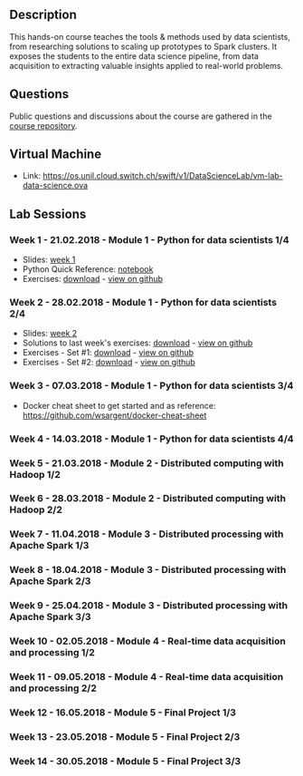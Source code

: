 ## Description

This hands-on course teaches the tools & methods used by data scientists, from researching solutions to scaling up prototypes to Spark clusters. It exposes the students to the entire data science pipeline, from data acquisition to extracting valuable insights applied to real-world problems.

## Questions

Public questions and discussions about the course are gathered in the [course repository](https://github.com/dslab2018/dslab2018.github.io/issues?utf8=✓&q=is%3Aissue).

## Virtual Machine
- Link: <https://os.unil.cloud.switch.ch/swift/v1/DataScienceLab/vm-lab-data-science.ova>

## Lab Sessions

### Week 1 - 21.02.2018 - Module 1 - Python for data scientists 1/4
- Slides: [week 1](/slides/DSLab_week1.pptx)
- Python Quick Reference: [notebook](http://nbviewer.jupyter.org/github/justmarkham/python-reference/blob/master/reference.ipynb)
- Exercises: [download](/notebooks/DSLab_week1_CCPython.ipynb) - [view on github](https://github.com/dslab2018/dslab2018.github.io/blob/master/notebooks/DSLab_week1_CCPython.ipynb)

### Week 2 - 28.02.2018 - Module 1 - Python for data scientists 2/4
- Slides: [week 2](/slides/DSLab_week2.pptx)
- Solutions to last week's exercises: [download](/notebooks/DSLab_week1_CCPython-Solution.ipynb) - [view on github](https://github.com/dslab2018/dslab2018.github.io/blob/master/notebooks/DSLab_week1_CCPython-Solution.ipynb)
- Exercises - Set #1: [download](/notebooks/DSLab_week2_PythonDSLibs-NumPy_Matplotlib.ipynb) - [view on github](https://github.com/dslab2018/dslab2018.github.io/blob/master/notebooks/DSLab_week2_PythonDSLibs-NumPy_Matplotlib.ipynb)
- Exercises - Set #2: [download](/notebooks/DSLab_week2_PythonDSLibs-Pandas_sklearn.ipynb) - [view on github](https://github.com/dslab2018/dslab2018.github.io/blob/master/notebooks/DSLab_week2_PythonDSLibs-Pandas_sklearn.ipynb)

### Week 3 - 07.03.2018 - Module 1 - Python for data scientists 3/4

- Docker cheat sheet to get started and as reference: <https://github.com/wsargent/docker-cheat-sheet>

### Week 4 - 14.03.2018 - Module 1 - Python for data scientists 4/4

### Week 5 - 21.03.2018 - Module 2 - Distributed computing with Hadoop 1/2

### Week 6 - 28.03.2018 - Module 2 - Distributed computing with Hadoop 2/2

### Week 7 - 11.04.2018 - Module 3 - Distributed processing with Apache Spark 1/3

### Week 8 - 18.04.2018 - Module 3 - Distributed processing with Apache Spark 2/3

### Week 9 - 25.04.2018 - Module 3 - Distributed processing with Apache Spark 3/3

### Week 10 - 02.05.2018 - Module 4 - Real-time data acquisition and processing 1/2

### Week 11 - 09.05.2018 - Module 4 - Real-time data acquisition and processing 2/2

### Week 12 - 16.05.2018 - Module 5 - Final Project 1/3

### Week 13 - 23.05.2018 - Module 5 - Final Project 2/3

### Week 14 - 30.05.2018 - Module 5 - Final Project 3/3
